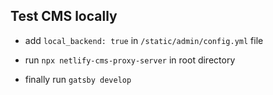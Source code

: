 ## Test CMS locally
- add `local_backend: true` in `/static/admin/config.yml` file

- run `npx netlify-cms-proxy-server` in root directory
- finally run `gatsby develop`